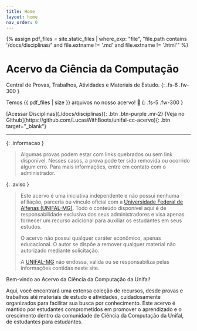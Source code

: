 ```yaml
---
title: Home
layout: home
nav_order: 0
---
```


{% assign pdf_files = site.static_files | where_exp: "file", "file.path contains '/docs/disciplinas/' and file.extname != '.md' and file.extname != '.html'" %}

# **Acervo da Ciência da Computação**

Central de Provas, Trabalhos, Atividades e Materiais de Estudo.
{: .fs-6 .fw-300 }

Temos {{ pdf_files | size }} arquivos no nosso acervo! 🎉
{: .fs-5 .fw-300 }

<span class="fs-5">
[Acessar Disciplinas](./docs/disciplinas){: .btn .btn-purple .mr-2}
[Veja no Github](https://github.com/LucasWithBoots/unifal-cc-acervo){: .btn target="_blank"}
</span>

---

{: .informacao }

> Algumas provas podem estar com links quebrados ou sem link disponível. Nesses casos, a prova pode ter sido removida ou ocorrido algum erro. Para mais informações, entre em contato com o administrador.

{: .aviso }

> Este acervo é uma iniciativa independente e não possui nenhuma afiliação, parceria ou vínculo oficial com a [Universidade Federal de Alfenas (UNIFAL-MG)]. Todo o conteúdo disponível aqui é de responsabilidade exclusiva dos seus administradores e visa apenas fornecer um recurso adicional para auxiliar os estudantes em seus estudos.
>
> O acervo não possui qualquer caráter econômico, apenas educacional. O autor se dispõe a remover qualquer material não autorizado mediante solicitação.
>
> A [UNIFAL-MG] não endossa, valida ou se responsabiliza pelas informações contidas neste site.

Bem-vindo ao Acervo da Ciência da Computação da Unifal!

Aqui, você encontrará uma extensa coleção de recursos, desde provas e trabalhos até materiais de estudo e atividades, cuidadosamente organizados para facilitar sua busca por conhecimento. Este acervo é mantido por estudantes comprometidos em promover o aprendizado e o crescimento dentro da comunidade de Ciência da Computação da Unifal, de estudantes para estudantes.

[Markdown]: https://daringfireball.net/projects/markdown/
[Jekyll]: https://jekyllrb.com/
[Universidade Federal de Alfenas (UNIFAL-MG)]: https://www.unifal-mg.edu.br/
[UNIFAL-MG]: https://www.unifal-mg.edu.br/
